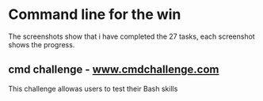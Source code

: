 # Command line for the win
The screenshots show that i have completed the 27 tasks, each screenshot shows the progress.
## cmd challenge - www.cmdchallenge.com
This challenge allowas users to test their Bash skills

